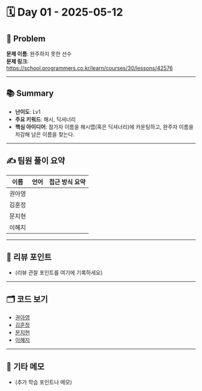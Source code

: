 # 🗓️ Day 01 - 2025-05-12

## 🧩 Problem

**문제 이름**: 완주하지 못한 선수   
**문제 링크**: https://school.programmers.co.kr/learn/courses/30/lessons/42576

---

## 📚 Summary

- **난이도**: Lv1    
- **주요 키워드**: 해시, 딕셔너리  
- **핵심 아이디어**: 참가자 이름을 해시맵(혹은 딕셔너리)에 카운팅하고, 완주자 이름을 차감해 남은 이름을 찾는다.

---

## ✍️ 팀원 풀이 요약

| 이름 | 언어 | 접근 방식 요약 |
|------|------|----------------|
| 권아영 |  | |
| 김훈정 |  | |
| 문지현 |  | |
| 이혜지 |  | |  

---

## 🧠 리뷰 포인트

- (리뷰 관찰 포인트를 여기에 기록하세요)  

---

## 🗂️ 코드 보기

- [권아영](./Ahyeong.java)
- [김훈정](./)
- [문지현](./)
- [이혜지](./)

---

## 💬 기타 메모

- (추가 학습 포인트나 메모)

